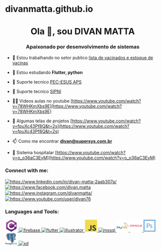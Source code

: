 # divanmatta.github.io
<h1 align="center">Ola 👋, sou DIVAN MATTA</h1>
<h3 align="center">Apaixonado por desenvolvimento de sistemas</h3>

- 🔭 Estou trabalhando no setor publico [lista de vacinados e estoque de vacinas](http://covid.presidentemedici.ro.gov.br/)

- 🌱 Estou estudando **Flutter, python**

- 👯 Suporte tecnico [PEC-ESUS APS](https://sisaps.saude.gov.br/esus/)

- 🤝 Suporte tecnico [SIPNI](http://sipni.datasus.gov.br/si-pni-web/faces/inicio.jsf)

- 👨‍💻 Videos aulas no youtube [https://www.youtube.com/watch?v=78WHKmXbs9E](https://www.youtube.com/watch?v=78WHKmXbs9E)

- 📝 Algumas telas de projetos [https://www.youtube.com/watch?v=fpuXc43Pf8Q&t=2s](https://www.youtube.com/watch?v=fpuXc43Pf8Q&t=2s)

- 📫 Como me encontrar **divan@supersys.com.br**

- 📄 Sistema hospitalar [https://www.youtube.com/watch?v=o_o36aC3EyM](https://www.youtube.com/watch?v=o_o36aC3EyM)

<h3 align="left">Connect with me:</h3>
<p align="left">
<a href="https://linkedin.com/in/https://www.linkedin.com/in/divan-matta-2aab307a/" target="blank"><img align="center" src="https://raw.githubusercontent.com/rahuldkjain/github-profile-readme-generator/master/src/images/icons/Social/linked-in-alt.svg" alt="https://www.linkedin.com/in/divan-matta-2aab307a/" height="30" width="40" /></a>
<a href="https://fb.com/https://www.facebook.com/divan.matta" target="blank"><img align="center" src="https://raw.githubusercontent.com/rahuldkjain/github-profile-readme-generator/master/src/images/icons/Social/facebook.svg" alt="https://www.facebook.com/divan.matta" height="30" width="40" /></a>
<a href="https://instagram.com/https://www.instagram.com/divanmatta/" target="blank"><img align="center" src="https://raw.githubusercontent.com/rahuldkjain/github-profile-readme-generator/master/src/images/icons/Social/instagram.svg" alt="https://www.instagram.com/divanmatta/" height="30" width="40" /></a>
<a href="https://www.youtube.com/c/https://www.youtube.com/user/divan76" target="blank"><img align="center" src="https://raw.githubusercontent.com/rahuldkjain/github-profile-readme-generator/master/src/images/icons/Social/youtube.svg" alt="https://www.youtube.com/user/divan76" height="30" width="40" /></a>
</p>

<h3 align="left">Languages and Tools:</h3>
<p align="left"> <a href="https://www.w3schools.com/cs/" target="_blank" rel="noreferrer"> <img src="https://raw.githubusercontent.com/devicons/devicon/master/icons/csharp/csharp-original.svg" alt="csharp" width="40" height="40"/> </a> <a href="https://firebase.google.com/" target="_blank" rel="noreferrer"> <img src="https://www.vectorlogo.zone/logos/firebase/firebase-icon.svg" alt="firebase" width="40" height="40"/> </a> <a href="https://flutter.dev" target="_blank" rel="noreferrer"> <img src="https://www.vectorlogo.zone/logos/flutterio/flutterio-icon.svg" alt="flutter" width="40" height="40"/> </a> <a href="https://www.adobe.com/in/products/illustrator.html" target="_blank" rel="noreferrer"> <img src="https://www.vectorlogo.zone/logos/adobe_illustrator/adobe_illustrator-icon.svg" alt="illustrator" width="40" height="40"/> </a> <a href="https://developer.mozilla.org/en-US/docs/Web/JavaScript" target="_blank" rel="noreferrer"> <img src="https://raw.githubusercontent.com/devicons/devicon/master/icons/javascript/javascript-original.svg" alt="javascript" width="40" height="40"/> </a> <a href="https://www.microsoft.com/en-us/sql-server" target="_blank" rel="noreferrer"> <img src="https://www.svgrepo.com/show/303229/microsoft-sql-server-logo.svg" alt="mssql" width="40" height="40"/> </a> <a href="https://www.mysql.com/" target="_blank" rel="noreferrer"> <img src="https://raw.githubusercontent.com/devicons/devicon/master/icons/mysql/mysql-original-wordmark.svg" alt="mysql" width="40" height="40"/> </a> <a href="https://www.oracle.com/" target="_blank" rel="noreferrer"> <img src="https://raw.githubusercontent.com/devicons/devicon/master/icons/oracle/oracle-original.svg" alt="oracle" width="40" height="40"/> </a> <a href="https://www.photoshop.com/en" target="_blank" rel="noreferrer"> <img src="https://raw.githubusercontent.com/devicons/devicon/master/icons/photoshop/photoshop-line.svg" alt="photoshop" width="40" height="40"/> </a> <a href="https://www.postgresql.org" target="_blank" rel="noreferrer"> <img src="https://raw.githubusercontent.com/devicons/devicon/master/icons/postgresql/postgresql-original-wordmark.svg" alt="postgresql" width="40" height="40"/> </a> <a href="https://www.adobe.com/products/xd.html" target="_blank" rel="noreferrer"> <img src="https://cdn.worldvectorlogo.com/logos/adobe-xd.svg" alt="xd" width="40" height="40"/> </a> </p>

